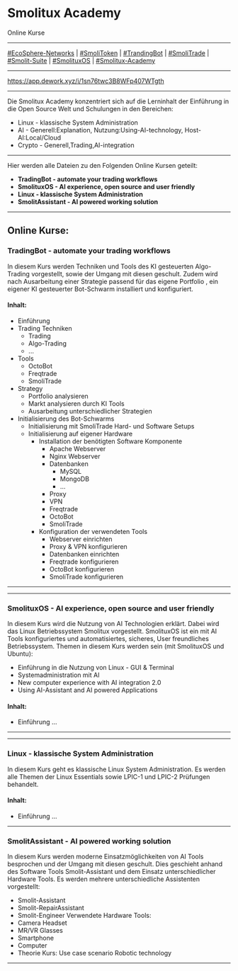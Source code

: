 # Smolitux Academy
Online Kurse

___

[#EcoSphere-Networks](https://github.com/SamSchim/EcoSphere-Networks) | [#SmoliToken](https://github.com/SamSchim/SmoliToken) | [#TrandingBot](https://github.com/SamSchim/TrandingBot) | [#SmoliTrade](https://github.com/SamSchim/SmoliTrade-App) | [#Smolit-Suite](https://github.com/SamSchim/Smolitux-Suite) | [#SmolituxOS](https://github.com/SamSchim/SmolituxOS) | [#Smolitux-Academy](https://github.com/SamSchim/Smolitux-Academy)
___
https://app.dework.xyz/i/1sn76twc3B8WFp407WTgth
___

Die Smolitux Academy konzentriert sich auf die Lerninhalt der Einführung in die Open Source Welt und Schulungen in den Bereichen:
- Linux - klassische System Administration
- AI - Generell:Explanation, Nutzung:Using-AI-technology, Host-AI:Local/Cloud
- Crypto - Generell,Trading,AI-integration

___

Hier werden alle Dateien zu den Folgenden Online Kursen geteilt:

- **TradingBot - automate your trading workflows**
- **SmolituxOS - AI experience, open source and user friendly**
- **Linux - klassische System Administration**
- **SmolitAssistant -  AI powered working solution**

___

## Online Kurse:

### TradingBot - automate your trading workflows
In diesem Kurs werden Techniken und Tools des KI gesteuerten Algo-Trading vorgestellt, sowie der Umgang mit diesen geschult. 
Zudem wird nach Ausarbeitung einer Strategie passend für das eigene Portfolio , ein eigener KI gesteuerter Bot-Schwarm installiert und konfiguriert.

#### Inhalt:
- Einführung
- Trading Techniken
	- Trading
	- Algo-Trading
	- ...
- Tools
	- OctoBot
	- Freqtrade
	- SmoliTrade
- Strategy
	- Portfolio analysieren
	- Markt analysieren durch KI Tools
	- Ausarbeitung unterschiedlicher Strategien
- Initialisierung des Bot-Schwarms
	- Initialisierung mit SmoliTrade Hard- und Software Setups
	- Initialisierung auf eigener Hardware
		- Installation der benötigten Software Komponente
			- Apache Webserver
			- Nginx Webserver
			- Datenbanken
				- MySQL
				- MongoDB
				- ...
			- Proxy
			- VPN
			- Freqtrade
			- OctoBot
			- SmoliTrade
		- Konfiguration der verwendeten Tools 
			- Webserver einrichten
			- Proxy & VPN konfigurieren
			- Datenbanken einrichten
			- Freqtrade konfigurieren
			- OctoBot konfigurieren
			- SmoliTrade konfigurieren

___

___
### SmolituxOS - AI experience, open source and user friendly
In diesem Kurs wird die Nutzung von AI Technologien erklärt. Dabei wird das Linux Betriebssystem Smolitux vorgestellt. SmolituxOS ist ein mit AI Tools konfiguriertes und automatisiertes, sicheres, User freundliches Betriebssystem. Themen in diesem Kurs werden sein (mit SmolituxOS und Ubuntu): 
- Einführung in die Nutzung von Linux - GUI & Terminal
- Systemadministration mit AI
- New computer experience with AI integration 2.0
- Using AI-Assistant and AI powered Applications

#### Inhalt:
- Einführung
...

___

___
### Linux - klassische System Administration
In diesem Kurs geht es klassische Linux System Administration. Es werden alle Themen der Linux Essentials sowie LPIC-1 und LPIC-2 Prüfungen behandelt.  

#### Inhalt:
- Einführung
...

___
### SmolitAssistant -  AI powered working solution
In diesem Kurs werden moderne Einsatzmöglichkeiten von AI Tools besprochen und der Umgang mit diesen geschult. Dies geschieht anhand des Software Tools Smolit-Assistant und dem Einsatz unterschiedlicher Hardware Tools.
Es werden mehrere unterschiedliche Assistenten vorgestellt:
- Smolit-Assistant
- Smolit-RepairAssistant
- Smolit-Engineer
Verwendete Hardware Tools:
- Camera Headset
- MR/VR Glasses
- Smartphone
- Computer
- Theorie Kurs: Use case scenario Robotic technology 
___

